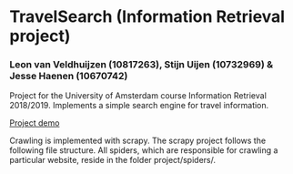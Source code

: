 # TravelSearch (Information Retrieval project)

### Leon van Veldhuijzen (10817263), Stijn Uijen (10732969) & Jesse Haenen (10670742)

Project for the University of Amsterdam course Information Retrieval 2018/2019. Implements a simple search engine for travel information.

[Project demo](https://jessefh.github.io/travelsearch/)

Crawling is implemented with scrapy. The scrapy project follows the following file structure. All spiders, which are responsible for crawling a particular website, reside in the folder project/spiders/.
